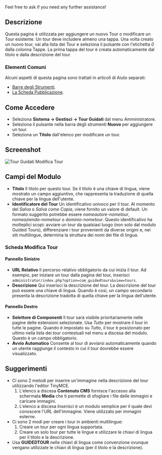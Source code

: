 <!-- Filename: Help4.x:Guided_Tours:_New_or_Edit_Tour / Display title: Tour Guidati: Modifica Tour -->

Feel free to ask if you need any further assistance!

## Descrizione

Questa pagina è utilizzata per aggiungere un nuovo Tour o modificare un Tour esistente. Un tour deve 
includere almeno una tappa. Una volta creato un nuovo tour, vai alla lista dei Tour 
e seleziona il pulsante con l'etichetta *0* dalla colonna Tappe. La prima 
tappa del tour è creata automaticamente dal titolo e dalla descrizione del tour.

### Elementi Comuni

Alcuni aspetti di questa pagina sono trattati in articoli di Aiuto separati:

* [Barre degli Strumenti](jdocmanual?article=help/common-elements/toolbars).
* [La Scheda Pubblicazione](jdocmanual?article=help/common-elements/edit-publishing).

## Come Accedere

- Seleziona **Sistema -> Gestisci -> Tour Guidati** dal menu Amministratore.
- Seleziona il pulsante nella barra degli strumenti **Nuovo** per aggiungere un tour.
- Seleziona un **Titolo** dall'elenco per modificare un tour.

## Screenshot

![Tour Guidati Modifica Tour](../../../it/images/guided-tours/guided-tours-edit-tour.png)

## Campi del Modulo

- **Titolo** Il titolo per questo tour. Se il titolo è una chiave di lingua, viene mostrato un campo aggiuntivo, che rappresenta la traduzione di quella chiave per la lingua dell'utente.
- **Identificatore del Tour** Un identificativo univoco per il tour. Al momento del *Salva* o *Salva come Copia*, viene fornito un valore di default. Un formato suggerito potrebbe essere *nomeautore-nometour*, *nomeazienda-nometour* o *dominio-nometour*. Questo identificativo ha molteplici scopi: avviare un tour da qualsiasi luogo (non solo dal modulo Guided Tours), differenziare i tour provenienti da diverse origini e, nei siti multilingue, determina la struttura dei nomi dei file di lingua.

### Scheda Modifica Tour

#### Pannello Sinistro

- **URL Relativo** Il percorso relativo obbligatorio da cui inizia il tour. Ad esempio, per iniziare un tour dalla pagina del tour, inserisci `administrator/index.php?option=com_guidedtours&view=tours`.
- **Descrizione** Qui inserisci la descrizione del tour. La descrizione del tour può essere una chiave di lingua. Quando è così, un campo secondario presenta la descrizione tradotta di quella chiave per la lingua dell'utente.

#### Pannello Destro

- **Selettore di Componenti** Il tour sarà visibile prioritariamente nelle pagine delle estensioni selezionate. Usa *Tutto* per mostrare il tour in tutte le pagine. Quando è impostato su *Tutto*, il tour è posizionato per ultimo nella lista dei tour contestuali nel menu a discesa del modulo. Questo è un campo obbligatorio.
- **Avvio Automatico** Consente al tour di avviarsi automaticamente quando un utente raggiunge il contesto in cui il tour dovrebbe essere visualizzato.

## Suggerimenti

- Ci sono 2 metodi per inserire un'immagine nella descrizione del tour utilizzando l'editor
  TinyMCE.
  1. L'elenco a discesa **Contenuto CMS** fornisce l'accesso alla schermata **Media**
     che ti permette di sfogliare i file delle immagini e caricare immagini.
  2. L'elenco a discesa *Inserisci* è un modulo semplice per il quale devi conoscere
     l'URL dell'immagine. Viene utilizzato per immagini esterne.
- Ci sono 2 modi per creare i tour in ambienti multilingue:
  1. Creare un tour per ogni lingua supportata.
  2. Creare un solo tour per tutte le lingue e utilizzare le chiavi di lingua per il titolo
     e la descrizione.
- Usa **GUIDEDTOUR** nelle chiavi di lingua come convenzione ovunque vengano utilizzate
  le chiavi di lingua (per il titolo e la descrizione).

